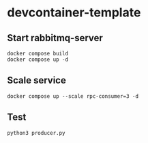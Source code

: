 # devcontainer-template



## Start rabbitmq-server

```
docker compose build
docker compose up -d
```

## Scale service

```docker compose up --scale rpc-consumer=3 -d```

## Test

```python3 producer.py```

